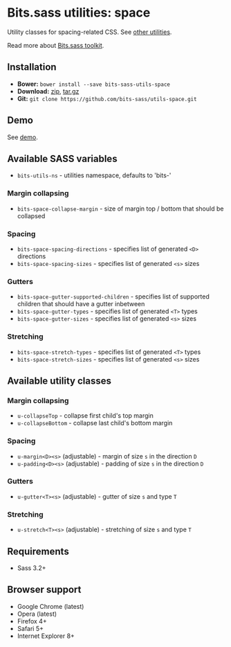 # Bits.sass utilities: space

Utility classes for spacing-related CSS. See [other utilities](https://github.com/bits-sass/utils).

Read more about [Bits.sass toolkit](https://github.com/bits-sass/bits.sass).

## Installation

* __Bower:__ `bower install --save bits-sass-utils-space`
* __Download:__ [zip](https://github.com/bits-sass/utils-space/zipball/master), [tar.gz](https://github.com/bits-sass/utils-space/tarball/master)
* __Git:__ `git clone https://github.com/bits-sass/utils-space.git`

## Demo

See [demo](https://rawgithub.com/bits-sass/utils-space/master/demo/index.html).

## Available SASS variables

* `bits-utils-ns` - utilities namespace, defaults to 'bits-'

### Margin collapsing

* `bits-space-collapse-margin` - size of margin top / bottom that should be collapsed

### Spacing

* `bits-space-spacing-directions` - specifies list of generated `<D>` directions
* `bits-space-spacing-sizes` - specifies list of generated `<s>` sizes

### Gutters

* `bits-space-gutter-supported-children` - specifies list of supported children
   that should have a gutter inbetween
* `bits-space-gutter-types` - specifies list of generated `<T>` types
* `bits-space-gutter-sizes` - specifies list of generated `<s>` sizes

### Stretching

* `bits-space-stretch-types` - specifies list of generated `<T>` types
* `bits-space-stretch-sizes` - specifies list of generated `<s>` sizes

## Available utility classes

### Margin collapsing

* `u-collapseTop` - collapse first child's top margin
* `u-collapseBottom` - collapse last child's bottom margin

### Spacing

* `u-margin<D><s>` (adjustable) - margin of size `s` in the direction `D`
* `u-padding<D><s>` (adjustable) - padding of size `s` in the direction `D`

### Gutters

* `u-gutter<T><s>` (adjustable) - gutter of size `s` and type `T`

### Stretching

* `u-stretch<T><s>` (adjustable) - stretching of size `s` and type `T`

## Requirements

* Sass 3.2+

## Browser support

* Google Chrome (latest)
* Opera (latest)
* Firefox 4+
* Safari 5+
* Internet Explorer 8+